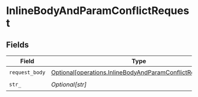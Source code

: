 # InlineBodyAndParamConflictRequest


## Fields

| Field                                                                                                                              | Type                                                                                                                               | Required                                                                                                                           | Description                                                                                                                        |
| ---------------------------------------------------------------------------------------------------------------------------------- | ---------------------------------------------------------------------------------------------------------------------------------- | ---------------------------------------------------------------------------------------------------------------------------------- | ---------------------------------------------------------------------------------------------------------------------------------- |
| `request_body`                                                                                                                     | [Optional[operations.InlineBodyAndParamConflictRequestBody]](undefined/models/operations/inlinebodyandparamconflictrequestbody.md) | :heavy_check_mark:                                                                                                                 | N/A                                                                                                                                |
| `str_`                                                                                                                             | *Optional[str]*                                                                                                                    | :heavy_check_mark:                                                                                                                 | N/A                                                                                                                                |